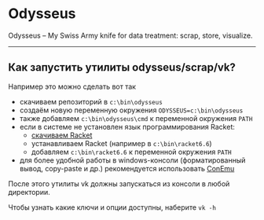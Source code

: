 # **Odysseus**

Odysseus – My Swiss Army knife for data treatment: scrap, store, visualize.

---

## Как запустить утилиты odysseus/scrap/vk?


Например это можно сделать вот так

- скачиваем репозиторий в `c:\bin\odysseus`
- создаём новую переменную окружения `ODYSSEUS=c:\bin\odysseus`
- также добавляем `c:\bin\odysseus\cmd` к переменной окружения `PATH`
- если в системе не установлен язык программирования Racket:
  - [скачиваем Racket](https://racket-lang.org/download)
  - устанавливаем Racket (например в `c:\bin\racket6.6`)
  - добавляем `c:\bin\racket6.6` к переменной окружения `PATH`
- для более удобной работы в windows-консоли (форматированный вывод, copy-paste и др.) рекомендуется использовать [ConEmu](https://conemu.github.io)

После этого утилиты vk должны запускаться из консоли в любой директории.

Чтобы узнать какие ключи и опции доступны, наберите `vk -h`
